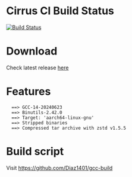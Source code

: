 # Cirrus CI Build Status
[![Build Status](https://api.cirrus-ci.com/github/Diaz1401/gcc-build.svg)](https://cirrus-ci.com/Diaz1401/gcc-build)

# Download
Check latest release [here](https://github.com/Diaz1401/gcc-stable/releases/latest)

# Features
```
  ==> GCC-14-20240623
  ==> Binutils-2.42.0
  ==> Target: 'aarch64-linux-gnu'
  ==> Stripped binaries
  ==> Compressed tar archive with zstd v1.5.5
```

# Build script
Visit https://github.com/Diaz1401/gcc-build
